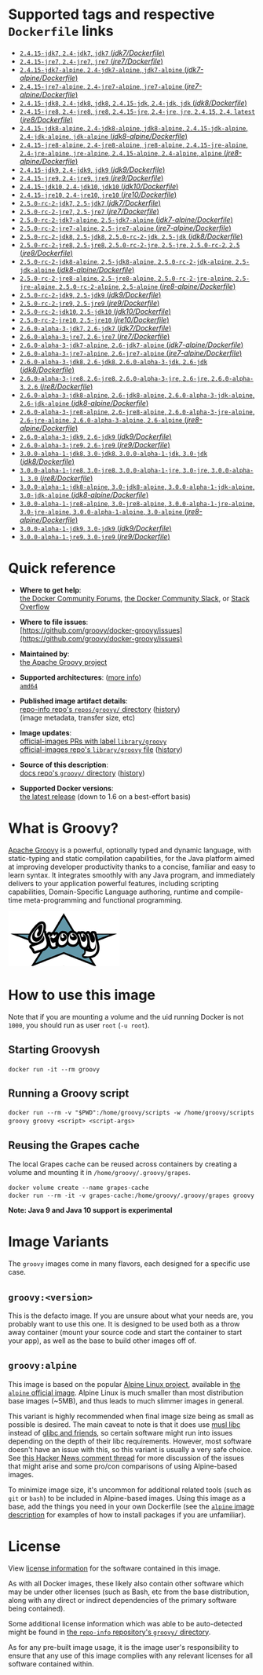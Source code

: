 <!--

********************************************************************************

WARNING:

    DO NOT EDIT "groovy/README.md"

    IT IS AUTO-GENERATED

    (from the other files in "groovy/" combined with a set of templates)

********************************************************************************

-->

# Supported tags and respective `Dockerfile` links

-	[`2.4.15-jdk7`, `2.4-jdk7`, `jdk7` (*jdk7/Dockerfile*)](https://github.com/groovy/docker-groovy/blob/b029aa91bc18b4b4a2720ca870c8f5b727f9b2f6/jdk7/Dockerfile)
-	[`2.4.15-jre7`, `2.4-jre7`, `jre7` (*jre7/Dockerfile*)](https://github.com/groovy/docker-groovy/blob/b029aa91bc18b4b4a2720ca870c8f5b727f9b2f6/jre7/Dockerfile)
-	[`2.4.15-jdk7-alpine`, `2.4-jdk7-alpine`, `jdk7-alpine` (*jdk7-alpine/Dockerfile*)](https://github.com/groovy/docker-groovy/blob/b029aa91bc18b4b4a2720ca870c8f5b727f9b2f6/jdk7-alpine/Dockerfile)
-	[`2.4.15-jre7-alpine`, `2.4-jre7-alpine`, `jre7-alpine` (*jre7-alpine/Dockerfile*)](https://github.com/groovy/docker-groovy/blob/b029aa91bc18b4b4a2720ca870c8f5b727f9b2f6/jre7-alpine/Dockerfile)
-	[`2.4.15-jdk8`, `2.4-jdk8`, `jdk8`, `2.4.15-jdk`, `2.4-jdk`, `jdk` (*jdk8/Dockerfile*)](https://github.com/groovy/docker-groovy/blob/b029aa91bc18b4b4a2720ca870c8f5b727f9b2f6/jdk8/Dockerfile)
-	[`2.4.15-jre8`, `2.4-jre8`, `jre8`, `2.4.15-jre`, `2.4-jre`, `jre`, `2.4.15`, `2.4`, `latest` (*jre8/Dockerfile*)](https://github.com/groovy/docker-groovy/blob/b029aa91bc18b4b4a2720ca870c8f5b727f9b2f6/jre8/Dockerfile)
-	[`2.4.15-jdk8-alpine`, `2.4-jdk8-alpine`, `jdk8-alpine`, `2.4.15-jdk-alpine`, `2.4-jdk-alpine`, `jdk-alpine` (*jdk8-alpine/Dockerfile*)](https://github.com/groovy/docker-groovy/blob/b029aa91bc18b4b4a2720ca870c8f5b727f9b2f6/jdk8-alpine/Dockerfile)
-	[`2.4.15-jre8-alpine`, `2.4-jre8-alpine`, `jre8-alpine`, `2.4.15-jre-alpine`, `2.4-jre-alpine`, `jre-alpine`, `2.4.15-alpine`, `2.4-alpine`, `alpine` (*jre8-alpine/Dockerfile*)](https://github.com/groovy/docker-groovy/blob/b029aa91bc18b4b4a2720ca870c8f5b727f9b2f6/jre8-alpine/Dockerfile)
-	[`2.4.15-jdk9`, `2.4-jdk9`, `jdk9` (*jdk9/Dockerfile*)](https://github.com/groovy/docker-groovy/blob/b029aa91bc18b4b4a2720ca870c8f5b727f9b2f6/jdk9/Dockerfile)
-	[`2.4.15-jre9`, `2.4-jre9`, `jre9` (*jre9/Dockerfile*)](https://github.com/groovy/docker-groovy/blob/b029aa91bc18b4b4a2720ca870c8f5b727f9b2f6/jre9/Dockerfile)
-	[`2.4.15-jdk10`, `2.4-jdk10`, `jdk10` (*jdk10/Dockerfile*)](https://github.com/groovy/docker-groovy/blob/b029aa91bc18b4b4a2720ca870c8f5b727f9b2f6/jdk10/Dockerfile)
-	[`2.4.15-jre10`, `2.4-jre10`, `jre10` (*jre10/Dockerfile*)](https://github.com/groovy/docker-groovy/blob/b029aa91bc18b4b4a2720ca870c8f5b727f9b2f6/jre10/Dockerfile)
-	[`2.5.0-rc-2-jdk7`, `2.5-jdk7` (*jdk7/Dockerfile*)](https://github.com/groovy/docker-groovy/blob/15edc90c817424a3d7c0b84bf16e2dddcc3f2c61/jdk7/Dockerfile)
-	[`2.5.0-rc-2-jre7`, `2.5-jre7` (*jre7/Dockerfile*)](https://github.com/groovy/docker-groovy/blob/15edc90c817424a3d7c0b84bf16e2dddcc3f2c61/jre7/Dockerfile)
-	[`2.5.0-rc-2-jdk7-alpine`, `2.5-jdk7-alpine` (*jdk7-alpine/Dockerfile*)](https://github.com/groovy/docker-groovy/blob/15edc90c817424a3d7c0b84bf16e2dddcc3f2c61/jdk7-alpine/Dockerfile)
-	[`2.5.0-rc-2-jre7-alpine`, `2.5-jre7-alpine` (*jre7-alpine/Dockerfile*)](https://github.com/groovy/docker-groovy/blob/15edc90c817424a3d7c0b84bf16e2dddcc3f2c61/jre7-alpine/Dockerfile)
-	[`2.5.0-rc-2-jdk8`, `2.5-jdk8`, `2.5.0-rc-2-jdk`, `2.5-jdk` (*jdk8/Dockerfile*)](https://github.com/groovy/docker-groovy/blob/15edc90c817424a3d7c0b84bf16e2dddcc3f2c61/jdk8/Dockerfile)
-	[`2.5.0-rc-2-jre8`, `2.5-jre8`, `2.5.0-rc-2-jre`, `2.5-jre`, `2.5.0-rc-2`, `2.5` (*jre8/Dockerfile*)](https://github.com/groovy/docker-groovy/blob/15edc90c817424a3d7c0b84bf16e2dddcc3f2c61/jre8/Dockerfile)
-	[`2.5.0-rc-2-jdk8-alpine`, `2.5-jdk8-alpine`, `2.5.0-rc-2-jdk-alpine`, `2.5-jdk-alpine` (*jdk8-alpine/Dockerfile*)](https://github.com/groovy/docker-groovy/blob/15edc90c817424a3d7c0b84bf16e2dddcc3f2c61/jdk8-alpine/Dockerfile)
-	[`2.5.0-rc-2-jre8-alpine`, `2.5-jre8-alpine`, `2.5.0-rc-2-jre-alpine`, `2.5-jre-alpine`, `2.5.0-rc-2-alpine`, `2.5-alpine` (*jre8-alpine/Dockerfile*)](https://github.com/groovy/docker-groovy/blob/15edc90c817424a3d7c0b84bf16e2dddcc3f2c61/jre8-alpine/Dockerfile)
-	[`2.5.0-rc-2-jdk9`, `2.5-jdk9` (*jdk9/Dockerfile*)](https://github.com/groovy/docker-groovy/blob/15edc90c817424a3d7c0b84bf16e2dddcc3f2c61/jdk9/Dockerfile)
-	[`2.5.0-rc-2-jre9`, `2.5-jre9` (*jre9/Dockerfile*)](https://github.com/groovy/docker-groovy/blob/15edc90c817424a3d7c0b84bf16e2dddcc3f2c61/jre9/Dockerfile)
-	[`2.5.0-rc-2-jdk10`, `2.5-jdk10` (*jdk10/Dockerfile*)](https://github.com/groovy/docker-groovy/blob/15edc90c817424a3d7c0b84bf16e2dddcc3f2c61/jdk10/Dockerfile)
-	[`2.5.0-rc-2-jre10`, `2.5-jre10` (*jre10/Dockerfile*)](https://github.com/groovy/docker-groovy/blob/15edc90c817424a3d7c0b84bf16e2dddcc3f2c61/jre10/Dockerfile)
-	[`2.6.0-alpha-3-jdk7`, `2.6-jdk7` (*jdk7/Dockerfile*)](https://github.com/groovy/docker-groovy/blob/4ad117d299d15a2ed76e2abeca3daae16a03c72d/jdk7/Dockerfile)
-	[`2.6.0-alpha-3-jre7`, `2.6-jre7` (*jre7/Dockerfile*)](https://github.com/groovy/docker-groovy/blob/4ad117d299d15a2ed76e2abeca3daae16a03c72d/jre7/Dockerfile)
-	[`2.6.0-alpha-3-jdk7-alpine`, `2.6-jdk7-alpine` (*jdk7-alpine/Dockerfile*)](https://github.com/groovy/docker-groovy/blob/4ad117d299d15a2ed76e2abeca3daae16a03c72d/jdk7-alpine/Dockerfile)
-	[`2.6.0-alpha-3-jre7-alpine`, `2.6-jre7-alpine` (*jre7-alpine/Dockerfile*)](https://github.com/groovy/docker-groovy/blob/4ad117d299d15a2ed76e2abeca3daae16a03c72d/jre7-alpine/Dockerfile)
-	[`2.6.0-alpha-3-jdk8`, `2.6-jdk8`, `2.6.0-alpha-3-jdk`, `2.6-jdk` (*jdk8/Dockerfile*)](https://github.com/groovy/docker-groovy/blob/4ad117d299d15a2ed76e2abeca3daae16a03c72d/jdk8/Dockerfile)
-	[`2.6.0-alpha-3-jre8`, `2.6-jre8`, `2.6.0-alpha-3-jre`, `2.6-jre`, `2.6.0-alpha-3`, `2.6` (*jre8/Dockerfile*)](https://github.com/groovy/docker-groovy/blob/4ad117d299d15a2ed76e2abeca3daae16a03c72d/jre8/Dockerfile)
-	[`2.6.0-alpha-3-jdk8-alpine`, `2.6-jdk8-alpine`, `2.6.0-alpha-3-jdk-alpine`, `2.6-jdk-alpine` (*jdk8-alpine/Dockerfile*)](https://github.com/groovy/docker-groovy/blob/4ad117d299d15a2ed76e2abeca3daae16a03c72d/jdk8-alpine/Dockerfile)
-	[`2.6.0-alpha-3-jre8-alpine`, `2.6-jre8-alpine`, `2.6.0-alpha-3-jre-alpine`, `2.6-jre-alpine`, `2.6.0-alpha-3-alpine`, `2.6-alpine` (*jre8-alpine/Dockerfile*)](https://github.com/groovy/docker-groovy/blob/4ad117d299d15a2ed76e2abeca3daae16a03c72d/jre8-alpine/Dockerfile)
-	[`2.6.0-alpha-3-jdk9`, `2.6-jdk9` (*jdk9/Dockerfile*)](https://github.com/groovy/docker-groovy/blob/4ad117d299d15a2ed76e2abeca3daae16a03c72d/jdk9/Dockerfile)
-	[`2.6.0-alpha-3-jre9`, `2.6-jre9` (*jre9/Dockerfile*)](https://github.com/groovy/docker-groovy/blob/4ad117d299d15a2ed76e2abeca3daae16a03c72d/jre9/Dockerfile)
-	[`3.0.0-alpha-1-jdk8`, `3.0-jdk8`, `3.0.0-alpha-1-jdk`, `3.0-jdk` (*jdk8/Dockerfile*)](https://github.com/groovy/docker-groovy/blob/78df63b3e192b4e2ff6c5c78c163cb65b73008bb/jdk8/Dockerfile)
-	[`3.0.0-alpha-1-jre8`, `3.0-jre8`, `3.0.0-alpha-1-jre`, `3.0-jre`, `3.0.0-alpha-1`, `3.0` (*jre8/Dockerfile*)](https://github.com/groovy/docker-groovy/blob/78df63b3e192b4e2ff6c5c78c163cb65b73008bb/jre8/Dockerfile)
-	[`3.0.0-alpha-1-jdk8-alpine`, `3.0-jdk8-alpine`, `3.0.0-alpha-1-jdk-alpine`, `3.0-jdk-alpine` (*jdk8-alpine/Dockerfile*)](https://github.com/groovy/docker-groovy/blob/78df63b3e192b4e2ff6c5c78c163cb65b73008bb/jdk8-alpine/Dockerfile)
-	[`3.0.0-alpha-1-jre8-alpine`, `3.0-jre8-alpine`, `3.0.0-alpha-1-jre-alpine`, `3.0-jre-alpine`, `3.0.0-alpha-1-alpine`, `3.0-alpine` (*jre8-alpine/Dockerfile*)](https://github.com/groovy/docker-groovy/blob/78df63b3e192b4e2ff6c5c78c163cb65b73008bb/jre8-alpine/Dockerfile)
-	[`3.0.0-alpha-1-jdk9`, `3.0-jdk9` (*jdk9/Dockerfile*)](https://github.com/groovy/docker-groovy/blob/78df63b3e192b4e2ff6c5c78c163cb65b73008bb/jdk9/Dockerfile)
-	[`3.0.0-alpha-1-jre9`, `3.0-jre9` (*jre9/Dockerfile*)](https://github.com/groovy/docker-groovy/blob/78df63b3e192b4e2ff6c5c78c163cb65b73008bb/jre9/Dockerfile)

# Quick reference

-	**Where to get help**:  
	[the Docker Community Forums](https://forums.docker.com/), [the Docker Community Slack](https://blog.docker.com/2016/11/introducing-docker-community-directory-docker-community-slack/), or [Stack Overflow](https://stackoverflow.com/search?tab=newest&q=docker)

-	**Where to file issues**:  
	[https://github.com/groovy/docker-groovy/issues](https://github.com/groovy/docker-groovy/issues)

-	**Maintained by**:  
	[the Apache Groovy project](https://github.com/groovy/docker-groovy)

-	**Supported architectures**: ([more info](https://github.com/docker-library/official-images#architectures-other-than-amd64))  
	[`amd64`](https://hub.docker.com/r/amd64/groovy/)

-	**Published image artifact details**:  
	[repo-info repo's `repos/groovy/` directory](https://github.com/docker-library/repo-info/blob/master/repos/groovy) ([history](https://github.com/docker-library/repo-info/commits/master/repos/groovy))  
	(image metadata, transfer size, etc)

-	**Image updates**:  
	[official-images PRs with label `library/groovy`](https://github.com/docker-library/official-images/pulls?q=label%3Alibrary%2Fgroovy)  
	[official-images repo's `library/groovy` file](https://github.com/docker-library/official-images/blob/master/library/groovy) ([history](https://github.com/docker-library/official-images/commits/master/library/groovy))

-	**Source of this description**:  
	[docs repo's `groovy/` directory](https://github.com/docker-library/docs/tree/master/groovy) ([history](https://github.com/docker-library/docs/commits/master/groovy))

-	**Supported Docker versions**:  
	[the latest release](https://github.com/docker/docker-ce/releases/latest) (down to 1.6 on a best-effort basis)

# What is Groovy?

[Apache Groovy](http://groovy-lang.org/) is a powerful, optionally typed and dynamic language, with static-typing and static compilation capabilities, for the Java platform aimed at improving developer productivity thanks to a concise, familiar and easy to learn syntax. It integrates smoothly with any Java program, and immediately delivers to your application powerful features, including scripting capabilities, Domain-Specific Language authoring, runtime and compile-time meta-programming and functional programming.

![logo](https://raw.githubusercontent.com/docker-library/docs/bb5fc730ed18c45d86425f9fa4265d50cb795ec8/groovy/logo.png)

# How to use this image

Note that if you are mounting a volume and the uid running Docker is not `1000`, you should run as user `root` (`-u root`).

## Starting Groovysh

`docker run -it --rm groovy`

## Running a Groovy script

`docker run --rm -v "$PWD":/home/groovy/scripts -w /home/groovy/scripts groovy groovy <script> <script-args>`

## Reusing the Grapes cache

The local Grapes cache can be reused across containers by creating a volume and mounting it in `/home/groovy/.groovy/grapes`.

```console
docker volume create --name grapes-cache
docker run --rm -it -v grapes-cache:/home/groovy/.groovy/grapes groovy
```

**Note: Java 9 and Java 10 support is experimental**

# Image Variants

The `groovy` images come in many flavors, each designed for a specific use case.

## `groovy:<version>`

This is the defacto image. If you are unsure about what your needs are, you probably want to use this one. It is designed to be used both as a throw away container (mount your source code and start the container to start your app), as well as the base to build other images off of.

## `groovy:alpine`

This image is based on the popular [Alpine Linux project](http://alpinelinux.org), available in [the `alpine` official image](https://hub.docker.com/_/alpine). Alpine Linux is much smaller than most distribution base images (~5MB), and thus leads to much slimmer images in general.

This variant is highly recommended when final image size being as small as possible is desired. The main caveat to note is that it does use [musl libc](http://www.musl-libc.org) instead of [glibc and friends](http://www.etalabs.net/compare_libcs.html), so certain software might run into issues depending on the depth of their libc requirements. However, most software doesn't have an issue with this, so this variant is usually a very safe choice. See [this Hacker News comment thread](https://news.ycombinator.com/item?id=10782897) for more discussion of the issues that might arise and some pro/con comparisons of using Alpine-based images.

To minimize image size, it's uncommon for additional related tools (such as `git` or `bash`) to be included in Alpine-based images. Using this image as a base, add the things you need in your own Dockerfile (see the [`alpine` image description](https://hub.docker.com/_/alpine/) for examples of how to install packages if you are unfamiliar).

# License

View [license information](http://www.apache.org/licenses/LICENSE-2.0.html) for the software contained in this image.

As with all Docker images, these likely also contain other software which may be under other licenses (such as Bash, etc from the base distribution, along with any direct or indirect dependencies of the primary software being contained).

Some additional license information which was able to be auto-detected might be found in [the `repo-info` repository's `groovy/` directory](https://github.com/docker-library/repo-info/tree/master/repos/groovy).

As for any pre-built image usage, it is the image user's responsibility to ensure that any use of this image complies with any relevant licenses for all software contained within.

